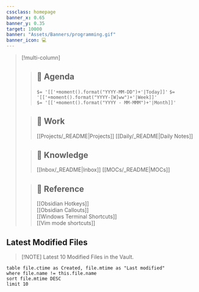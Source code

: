 ```yaml
---
cssclass: homepage
banner_x: 0.65
banner_y: 0.35
target: 10000
banner: "Assets/Banners/programming.gif"
banner_icon: 💻
---
```


> [!multi-column]
>
>> ## 📆 Agenda
>> `$= '[['+moment().format("YYYY-MM-DD")+'|Today]]'`
>> `$= '[['+moment().format("YYYY-[W]ww")+'|Week]]'`  
>> `$= '[['+moment().format("YYYY - MM-MMM")+'|Month]]'`  
>  
>> ## 💼 Work
>> [[Projects/_README|Projects]]
>> [[Daily/_README|Daily Notes]]
>  
>> ## 🧠 Knowledge  
>> [[Inbox/_README|Inbox]]
>> [[MOCs/_README|MOCs]]
> 
>> ## 📃 Reference  
>> [[Obsidian Hotkeys]]  
>> [[Obsidian Callouts]]  
>> [[Windows Terminal Shortcuts]]  
>> [[Vim mode shortcuts]]  
>

## Latest Modified Files

> [!NOTE] Latest 10 Modified Files in the Vault.

```dataview  
table file.ctime as Created, file.mtime as "Last modified"  
where file.name != this.file.name  
sort file.mtime DESC  
limit 10  
```

